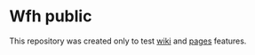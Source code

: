 # Wfh public

This repository was created only to test [wiki](https://github.com/dcernat/wfh_public/wiki) and [pages](https://dcernat.github.io/wfh_public/) features.
